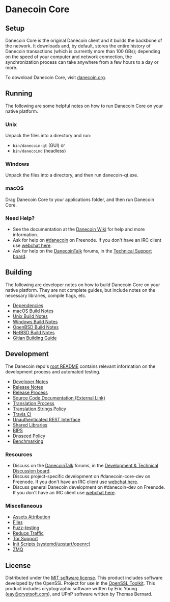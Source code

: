 Danecoin Core
=============

Setup
---------------------
Danecoin Core is the original Danecoin client and it builds the backbone of the network. It downloads and, by default, stores the entire history of Danecoin transactions (which is currently more than 100 GBs); depending on the speed of your computer and network connection, the synchronization process can take anywhere from a few hours to a day or more.

To download Danecoin Core, visit [danecoin.org](https://danecoin.org/en/releases/).

Running
---------------------
The following are some helpful notes on how to run Danecoin Core on your native platform.

### Unix

Unpack the files into a directory and run:

- `bin/danecoin-qt` (GUI) or
- `bin/danecoind` (headless)

### Windows

Unpack the files into a directory, and then run danecoin-qt.exe.

### macOS

Drag Danecoin Core to your applications folder, and then run Danecoin Core.

### Need Help?

* See the documentation at the [Danecoin Wiki](https://en.danecoin.it/wiki/Main_Page)
for help and more information.
* Ask for help on [#danecoin](http://webchat.freenode.net?channels=danecoin) on Freenode. If you don't have an IRC client use [webchat here](http://webchat.freenode.net?channels=danecoin).
* Ask for help on the [DanecoinTalk](https://danecointalk.org/) forums, in the [Technical Support board](https://danecointalk.org/index.php?board=4.0).

Building
---------------------
The following are developer notes on how to build Danecoin Core on your native platform. They are not complete guides, but include notes on the necessary libraries, compile flags, etc.

- [Dependencies](dependencies.md)
- [macOS Build Notes](build-osx.md)
- [Unix Build Notes](build-unix.md)
- [Windows Build Notes](build-windows.md)
- [OpenBSD Build Notes](build-openbsd.md)
- [NetBSD Build Notes](build-netbsd.md)
- [Gitian Building Guide](gitian-building.md)

Development
---------------------
The Danecoin repo's [root README](/README.md) contains relevant information on the development process and automated testing.

- [Developer Notes](developer-notes.md)
- [Release Notes](release-notes.md)
- [Release Process](release-process.md)
- [Source Code Documentation (External Link)](https://dev.visucore.com/danecoin/doxygen/)
- [Translation Process](translation_process.md)
- [Translation Strings Policy](translation_strings_policy.md)
- [Travis CI](travis-ci.md)
- [Unauthenticated REST Interface](REST-interface.md)
- [Shared Libraries](shared-libraries.md)
- [BIPS](bips.md)
- [Dnsseed Policy](dnsseed-policy.md)
- [Benchmarking](benchmarking.md)

### Resources
* Discuss on the [DanecoinTalk](https://danecointalk.org/) forums, in the [Development & Technical Discussion board](https://danecointalk.org/index.php?board=6.0).
* Discuss project-specific development on #danecoin-core-dev on Freenode. If you don't have an IRC client use [webchat here](http://webchat.freenode.net/?channels=danecoin-core-dev).
* Discuss general Danecoin development on #danecoin-dev on Freenode. If you don't have an IRC client use [webchat here](http://webchat.freenode.net/?channels=danecoin-dev).

### Miscellaneous
- [Assets Attribution](assets-attribution.md)
- [Files](files.md)
- [Fuzz-testing](fuzzing.md)
- [Reduce Traffic](reduce-traffic.md)
- [Tor Support](tor.md)
- [Init Scripts (systemd/upstart/openrc)](init.md)
- [ZMQ](zmq.md)

License
---------------------
Distributed under the [MIT software license](/COPYING).
This product includes software developed by the OpenSSL Project for use in the [OpenSSL Toolkit](https://www.openssl.org/). This product includes
cryptographic software written by Eric Young ([eay@cryptsoft.com](mailto:eay@cryptsoft.com)), and UPnP software written by Thomas Bernard.
